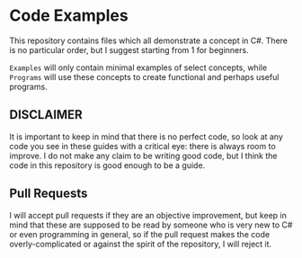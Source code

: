 # Code Examples
 
This repository contains files which all demonstrate a concept in C#. There is no particular order, but I suggest starting from 1 for beginners.

`Examples` will only contain minimal examples of select concepts, while `Programs` will use these concepts to create functional and perhaps useful programs.

## DISCLAIMER
It is important to keep in mind that there is no perfect code, so look at any code you see in these guides with a critical eye: there is always room to improve.
I do not make any claim to be writing good code, but I think the code in this repository is good enough to be a guide.

## Pull Requests
I will accept pull requests if they are an objective improvement, but keep in mind that these are supposed to be read by someone who is very new to C# or even programming in general, so if the pull request makes the code overly-complicated or against the spirit of the repository, I will reject it.